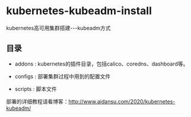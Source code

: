 # kubernetes-kubeadm-install
kubernetes高可用集群搭建---kubeadm方式
## 目录

- addons :  kubernetes的插件目录，包括calico、coredns、dashboard等。

- configs : 部署集群过程中用到的配置文件

- scripts : 脚本文件
  
部署的详细教程请看博客：http://www.aidansu.com/2020/kubernetes-kubeadm/
